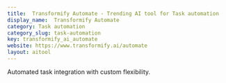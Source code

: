 ```yaml
---
title:  Transformify Automate - Trending AI tool for Task automation
display_name:  Transformify Automate
category: Task automation
category_slug: task-automation
key: transformify_ai_automate
website: https://www.transformify.ai/automate
layout: aitool
---
```


Automated task integration with custom flexibility.
